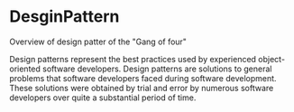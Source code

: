 # DesginPattern
Overview of design patter of the "Gang of four"

Design patterns represent the best practices used by experienced object-oriented software developers.
Design patterns are solutions to general problems that software developers faced during software development.
These solutions were obtained by trial and error by numerous software developers over quite a substantial period of time.

